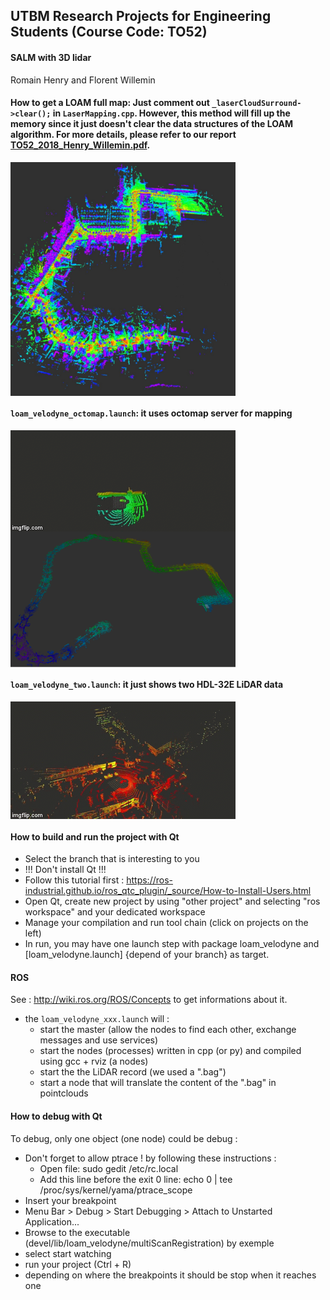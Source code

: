 ## UTBM Research Projects for Engineering Students (Course Code: TO52)

#### SALM with 3D lidar

Romain Henry and Florent Willemin

#### How to get a LOAM full map: Just comment out ```_laserCloudSurround->clear();``` in ```LaserMapping.cpp```. However, this method will fill up the memory since it just doesn't clear the data structures of the LOAM algorithm. For more details, please refer to our report [TO52_2018_Henry_Willemin.pdf](TO52_2018_Henry_Willemin.pdf).
<img src="https://github.com/epan-utbm/TO52/blob/2018_Henry_Willemin/images/loam_fullmap.jpg" align="middle" width="360"/> 

#### ```loam_velodyne_octomap.launch```: it uses octomap server for mapping

<img src="https://github.com/epan-utbm/TO52/blob/2018_Henry_Willemin/images/octomap_building.gif" align="middle"/>
<img src="https://github.com/epan-utbm/TO52/blob/2018_Henry_Willemin/images/octomap_fullmap.png" align="middle" width="360"/>

#### ```loam_velodyne_two.launch```: it just shows two HDL-32E LiDAR data

<img src="https://github.com/epan-utbm/TO52/blob/2018_Henry_Willemin/images/tow_velodynes.gif" align="middle"/>

#### How to build and run the project with Qt

- Select the branch that is interesting to you
- !!! Don't install Qt !!!
- Follow this tutorial first : https://ros-industrial.github.io/ros_qtc_plugin/_source/How-to-Install-Users.html
- Open Qt, create new project by using "other project" and selecting "ros workspace" and your dedicated workspace
- Manage your compilation and run tool chain (click on projects on the left)
- In run, you may have one launch step with package loam_velodyne and [loam_velodyne.launch] {depend of your branch} as target.

#### ROS

See : http://wiki.ros.org/ROS/Concepts to get informations about it.

- the ```loam_velodyne_xxx.launch``` will :
	- start the master (allow the nodes to find each other, exchange messages and use services)
	- start the nodes (processes) written in cpp (or py) and compiled using gcc + rviz (a nodes)
	- start the the LiDAR record (we used a ".bag")
	- start a node that will translate the content of the ".bag" in pointclouds

#### How to debug with Qt

To debug, only one object (one node) could be debug  : 
- Don't forget to allow ptrace ! by following these instructions :
	- Open file: sudo gedit /etc/rc.local
	- Add this line before the exit 0 line: echo 0 | tee /proc/sys/kernel/yama/ptrace_scope
- Insert your breakpoint
- Menu Bar > Debug > Start Debugging > Attach to Unstarted Application...
- Browse to the executable (devel/lib/loam_velodyne/multiScanRegistration) by exemple
- select start watching
- run your project (Ctrl + R)
- depending on where the breakpoints it should be stop when it reaches one
